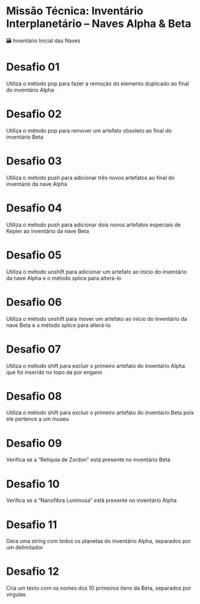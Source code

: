 ﻿# Missão Técnica: Inventário Interplanetário – Naves Alpha & Beta
🗃️ Inventário Inicial das Naves
# Desafio 01 
Utiliza o método pop para fazer a remoção do elemento duplicado ao final do inventário Alpha

# Desafio 02 
Utiliza o método pop para remover um artefato obsoleto ao final do inventário Beta

# Desafio 03 
Utiliza o método push para adicionar três novos artefatos ao final do inventário da nave Alpha

# Desafio 04 
Utiliza o método push para adicionar dois novos artefatos especiais de Kepler ao inventário da nave Beta

# Desafio 05 
Utiliza o método unshift para adicionar um artefato ao início do inventário da nave Alpha e o método splice para alterá-lo

# Desafio 06 
Utiliza o método unshift para mover um artefato ao início do inventário da nave Beta e o método splice para alterá-lo

# Desafio 07 
Utiliza o método shift para excluir o primeiro artefato do inventário Alpha que foi inserido no topo da por engano

# Desafio 08 
Utiliza o método shift para excluir o primeiro artefato do inventário Beta pois ele pertence a um museu

# Desafio 09 
Verifica se a “Relíquia de Zordon” está presente no inventário Beta

# Desafio 10
Verifica se a “Nanofibra Luminosa” está presente no inventário Alpha

# Desafio 11
Gera uma string com todos os planetas do inventário Alpha, separados por um delimitador

# Desafio 12
Cria um texto com os nomes dos 10 primeiros itens da Beta, separados por vírgulas